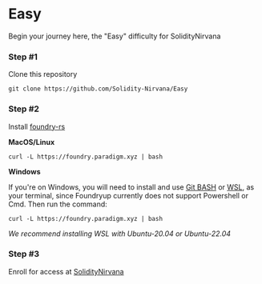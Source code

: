 # Easy
Begin your journey here, the "Easy" difficulty for SolidityNirvana



### Step #1

Clone this repository

```
git clone https://github.com/Solidity-Nirvana/Easy
```


### Step #2

Install [foundry-rs](https://book.getfoundry.sh/getting-started/installation)

**MacOS/Linux**
```
curl -L https://foundry.paradigm.xyz | bash
```


**Windows**

If you're on Windows, you will need to install and use [Git BASH](https://gitforwindows.org/) or [WSL](https://learn.microsoft.com/en-us/windows/wsl/install), as your terminal, 
since Foundryup currently does not support Powershell or Cmd. Then run the command:

```
curl -L https://foundry.paradigm.xyz | bash
```

*We recommend installing WSL with Ubuntu-20.04 or Ubuntu-22.04*



### Step #3

Enroll for access at [SolidityNirvana](https://soliditynirvana.com)